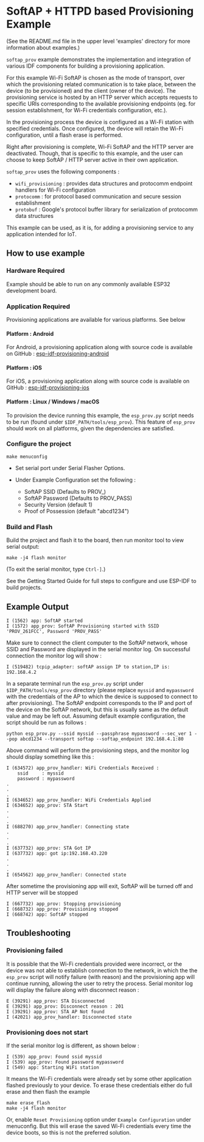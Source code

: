 # SoftAP + HTTPD based Provisioning Example

(See the README.md file in the upper level 'examples' directory for more information about examples.)

`softap_prov` example demonstrates the implementation and integration of various IDF components for building a provisioning application.

For this example Wi-Fi SoftAP is chosen as the mode of transport, over which the provisioning related communication is to take place, between the device (to be provisioned) and the client (owner of the device). The provisioning service is hosted by an HTTP server which accepts requests to specific URIs corresponding to the available provisioning endpoints (eg. for session establishment, for Wi-Fi credentials configuration, etc.).

In the provisioning process the device is configured as a Wi-Fi station with specified credentials. Once configured, the device will retain the Wi-Fi configuration, until a flash erase is performed.

Right after provisioning is complete, Wi-Fi SoftAP and the HTTP server are deactivated. Though, that is specific to this example, and the user can choose to keep SoftAP / HTTP server active in their own application.

`softap_prov` uses the following components :
* `wifi_provisioning` : provides data structures and protocomm endpoint handlers for Wi-Fi configuration
* `protocomm` : for protocol based communication and secure session establishment
* `protobuf` : Google's protocol buffer library for serialization of protocomm data structures

This example can be used, as it is, for adding a provisioning service to any application intended for IoT.

## How to use example

### Hardware Required

Example should be able to run on any commonly available ESP32 development board.

### Application Required

Provisioning applications are available for various platforms. See below

#### Platform : Android

For Android, a provisioning application along with source code is available on GitHub : [esp-idf-provisioning-android](https://github.com/espressif/esp-idf-provisioning-android)

#### Platform : iOS

For iOS, a provisioning application along with source code is available on GitHub : [esp-idf-provisioning-ios](https://github.com/espressif/esp-idf-provisioning-ios)

#### Platform : Linux / Windows / macOS

To provision the device running this example, the `esp_prov.py` script needs to be run (found under `$IDF_PATH/tools/esp_prov`). This feature of `esp_prov` should work on all platforms, given the dependencies are satisfied.

### Configure the project

```
make menuconfig
```

* Set serial port under Serial Flasher Options.

* Under Example Configuration set the following :
    * SoftAP SSID (Defaults to PROV_<MACID>)
    * SoftAP Password (Defaults to PROV_PASS)
    * Security Version (default 1)
    * Proof of Possession (default "abcd1234")

### Build and Flash

Build the project and flash it to the board, then run monitor tool to view serial output:

```
make -j4 flash monitor
```

(To exit the serial monitor, type ``Ctrl-]``.)

See the Getting Started Guide for full steps to configure and use ESP-IDF to build projects.

## Example Output

```
I (1562) app: SoftAP started
I (1572) app_prov: SoftAP Provisioning started with SSID 'PROV_261FCC', Password 'PROV_PASS'
```

Make sure to connect the client computer to the SoftAP network, whose SSID and Password are displayed in the serial monitor log. On successful connection the monitor log will show :

```
I (519482) tcpip_adapter: softAP assign IP to station,IP is: 192.168.4.2
```

In a separate terminal run the `esp_prov.py` script under `$IDP_PATH/tools/esp_prov` directory (please replace `myssid` and `mypassword` with the credentials of the AP to which the device is supposed to connect to after provisioning). The SoftAP endpoint corresponds to the IP and port of the device on the SoftAP network, but this is usually same as the default value and may be left out. Assuming default example configuration, the script should be run as follows :

```
python esp_prov.py --ssid myssid --passphrase mypassword --sec_ver 1 --pop abcd1234 --transport softap --softap_endpoint 192.168.4.1:80
```

Above command will perform the provisioning steps, and the monitor log should display something like this :

```
I (634572) app_prov_handler: WiFi Credentials Received :
    ssid     : myssid
    password : mypassword
.
.
.
I (634652) app_prov_handler: WiFi Credentials Applied
I (634652) app_prov: STA Start
.
.
.
I (688270) app_prov_handler: Connecting state
.
.
.
I (637732) app_prov: STA Got IP
I (637732) app: got ip:192.168.43.220
.
.
.
I (654562) app_prov_handler: Connected state
```

After sometime the provisioning app will exit, SoftAP will be turned off and HTTP server will be stopped

```
I (667732) app_prov: Stopping provisioning
I (668732) app_prov: Provisioning stopped
I (668742) app: SoftAP stopped
```

## Troubleshooting

### Provisioning failed

It is possible that the Wi-Fi credentials provided were incorrect, or the device was not able to establish connection to the network, in which the the `esp_prov` script will notify failure (with reason) and the provisioning app will continue running, allowing the user to retry the process. Serial monitor log will display the failure along with disconnect reason :

```
E (39291) app_prov: STA Disconnected
E (39291) app_prov: Disconnect reason : 201
I (39291) app_prov: STA AP Not found
I (42021) app_prov_handler: Disconnected state
```

### Provisioning does not start

If the serial monitor log is different, as shown below :

```
I (539) app_prov: Found ssid myssid
I (539) app_prov: Found password mypassword
I (549) app: Starting WiFi station
```

It means the Wi-Fi credentials were already set by some other application flashed previously to your device. To erase these credentials either do full erase and then flash the example

```
make erase_flash
make -j4 flash monitor
```

Or, enable `Reset Provisioning` option under `Example Configuration` under menuconfig. But this will erase the saved Wi-Fi credentials every time the device boots, so this is not the preferred solution.
